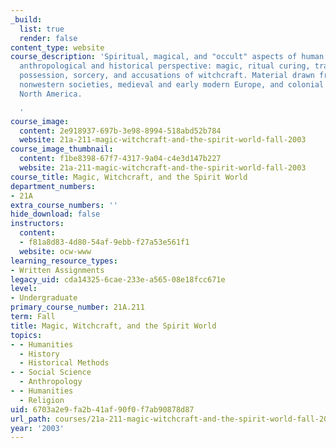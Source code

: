 ```yaml
---
_build:
  list: true
  render: false
content_type: website
course_description: 'Spiritual, magical, and "occult" aspects of human behavior in
  anthropological and historical perspective: magic, ritual curing, trance, spirit
  possession, sorcery, and accusations of witchcraft. Material drawn from traditional
  nonwestern societies, medieval and early modern Europe, and colonial and contemporary
  North America.

  '
course_image:
  content: 2e918937-697b-3e98-8994-518abd52b784
  website: 21a-211-magic-witchcraft-and-the-spirit-world-fall-2003
course_image_thumbnail:
  content: f1be8398-67f7-4317-9a04-c4e3d147b227
  website: 21a-211-magic-witchcraft-and-the-spirit-world-fall-2003
course_title: Magic, Witchcraft, and the Spirit World
department_numbers:
- 21A
extra_course_numbers: ''
hide_download: false
instructors:
  content:
  - f81a8d83-4d80-54af-9ebb-f27a53e561f1
  website: ocw-www
learning_resource_types:
- Written Assignments
legacy_uid: cda14325-6cae-233e-a565-08e18fcc671e
level:
- Undergraduate
primary_course_number: 21A.211
term: Fall
title: Magic, Witchcraft, and the Spirit World
topics:
- - Humanities
  - History
  - Historical Methods
- - Social Science
  - Anthropology
- - Humanities
  - Religion
uid: 6703a2e9-fa2b-41af-90f0-f7ab90878d87
url_path: courses/21a-211-magic-witchcraft-and-the-spirit-world-fall-2003
year: '2003'
---
```

